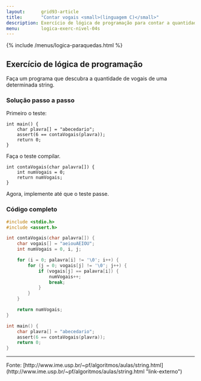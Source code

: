 ```yaml
---
layout:      grid93-article
title:       "Contar vogais <small>(linguagem C)</small>"
description: Exercício de lógica de programação para contar a quantidade de vogais de uma string.
menu:        logica-exerc-nivel-04s
---
```


{% include /menus/logica-paraquedas.html %}

Exercício de lógica de programação
---


Faça um programa que descubra a quantidade de vogais de uma determinada string.



### Solução passo a passo

Primeiro o teste:

    int main() {
        char plavra[] = "abecedario";
        assert(6 == contaVogais(plavra));
        return 0;
    }


Faça o teste compilar.

    int contaVogais(char palavra[]) {
        int numVogais = 0;
        return numVogais;
    }


Agora, implemente até que o teste passe.


### Código completo

```c
#include <stdio.h>
#include <assert.h>

int contaVogais(char palavra[]) {
    char vogais[] = "aeiouAEIOU";
    int numVogais = 0, i, j;

    for (i = 0; palavra[i] != '\0'; i++) {
        for (j = 0; vogais[j] != '\0'; j++) {
            if (vogais[j] == palavra[i]) {
                numVogais++;
                break;
            }
        }
    }

    return numVogais;
}

int main() {
    char plavra[] = "abecedario";
    assert(6 == contaVogais(plavra));
    return 0;
}
```

<hr>
Fonte: [http://www.ime.usp.br/~pf/algoritmos/aulas/string.html](http://www.ime.usp.br/~pf/algoritmos/aulas/string.html "link-externo")